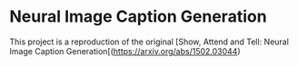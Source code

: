 # Neural Image Caption Generation
This project is a reproduction of the original [Show, Attend and Tell: Neural Image Caption Generation[(https://arxiv.org/abs/1502.03044)
